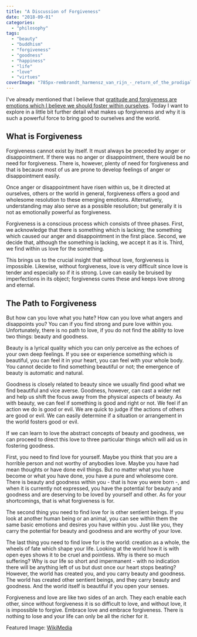 ```yaml
---
title: "A Discussion of Forgiveness"
date: "2018-09-01"
categories: 
  - "philosophy"
tags: 
  - "beauty"
  - "buddhism"
  - "forgiveness"
  - "goodness"
  - "happiness"
  - "life"
  - "love"
  - "virtues"
coverImage: "785px-rembrandt_harmensz_van_rijn_-_return_of_the_prodigal_son_-_google_art_project.jpg"
---
```


I've already mentioned that I believe that [gratitude and forgiveness are emotions which I believe we should foster within ourselves](http://spearoflight.blog/2018/08/20/eight-virtues-which-seem-not-all-that-bad/). Today I want to explore in a little bit further detail what makes up forgiveness and why it is such a powerful force to bring good to ourselves and the world.

## What is Forgiveness

Forgiveness cannot exist by itself. It must always be preceded by anger or disappointment. If there was no anger or disappointment, there would be no need for forgiveness. There is, however, plenty of need for forgiveness and that is because most of us are prone to develop feelings of anger or disappointment easily.

Once anger or disappointment have risen within us, be it directed at ourselves, others or the world in general, forgiveness offers a good and wholesome resolution to these emerging emotions. Alternatively, understanding may also serve as a possible resolution; but generally it is not as emotionally powerful as forgiveness.

Forgiveness is a conscious process which consists of three phases. First, we acknowledge that there is something which is lacking; the something which caused our anger and disappointment in the first place. Second, we decide that, although the something is lacking, we accept it as it is. Third, we find within us love for the something.

This brings us to the crucial insight that without love, forgiveness is impossible. Likewise, without forgiveness, love is very difficult since love is tender and especially so if it is strong. Love can easily be bruised by imperfections in its object; forgiveness cures these and keeps love strong and eternal.

## The Path to Forgiveness

But how can you love what you hate? How can you love what angers and disappoints you? You can if you find strong and pure love within you. Unfortunately, there is no path to love, if you do not find the ability to love two things: beauty and goodness.

Beauty is a lyrical quality which you can only perceive as the echoes of your own deep feelings. If you see or experience something which is beautiful, you can feel it in your heart, you can feel with your whole body. You cannot decide to find something beautiful or not; the emergence of beauty is automatic and natural.

Goodness is closely related to beauty since we usually find good what we find beautiful and vice averse. Goodness, however, can cast a wider net and help us shift the focus away from the physical aspects of beauty. As with beauty, we can feel if something is good and right or not. We feel if an action we do is good or evil. We are quick to judge if the actions of others are good or evil. We can easily determine if a situation or arrangement in the world fosters good or evil.  

If we can learn to love the abstract concepts of beauty and goodness, we can proceed to direct this love to three particular things which will aid us in fostering goodness.

First, you need to find love for yourself. Maybe you think that you are a horrible person and not worthy of anybodies love. Maybe you have had mean thoughts or have done evil things. But no matter what you have become or what you have done, you have a pure and wholesome core. There is beauty and goodness within you - that is how you were born -, and when it is currently not expressed, you have the potential for beauty and goodness and are deserving to be loved by yourself and other. As for your shortcomings, that is what forgiveness is for.

The second thing you need to find love for is other sentient beings. If you look at another human being or an animal, you can see within them the same basic emotions and desires you have within you. Just like you, they carry the potential for beauty and goodness and are worthy of your love.

The last thing you need to find love for is the world: creation as a whole, the wheels of fate which shape your life. Looking at the world how it is with open eyes shows it to be cruel and pointless. Why is there so much suffering? Why is our life so short and impermanent - with no indication there will be anything left of us but dust once our heart stops beating? However, the world has created you, and you carry beauty and goodness. The world has created other sentient beings, and they carry beauty and goodness. And the world itself is beautiful if you open your senses.

Forgiveness and love are like two sides of an arch. They each enable each other, since without forgiveness it is so difficult to love, and without love, it is impossible to forgive. Embrace love and embrace forgiveness. There is nothing to lose and your life can only be all the richer for it.

Featured Image: [WikiMedia](https://commons.wikimedia.org/wiki/File:Rembrandt_Harmensz_van_Rijn_-_Return_of_the_Prodigal_Son_-_Google_Art_Project.jpg)
